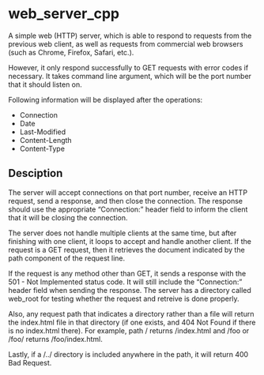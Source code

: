 # web_server_cpp

A simple web (HTTP) server, which is able to respond to requests from the previous web client, as well as requests from
commercial web browsers (such as Chrome, Firefox, Safari, etc.). 

However, it only respond successfully to GET requests with error codes if necessary. It takes command line argument, which will be the port number that it should listen on.

Following information will be displayed after the operations:

- Connection
- Date
- Last-Modified
- Content-Length
- Content-Type


## Desciption
The server will accept connections on that port number, receive an HTTP request, send a response, and then close the connection. The response should use the appropriate “Connection:” header field to inform the client that it will be closing the connection.

The server does not handle multiple clients at the same time, but after finishing with one client, it loops to accept and handle another
client. If the request is a GET request, then it retrieves the document indicated by the path component of the request line. 

If the request is any method other than GET, it sends a response with the 501 - Not Implemented status code. It will still include the “Connection:” header field when sending the response. The server has a directory called web_root for testing whether the request and retreive is done properly.

Also, any request path that indicates a directory rather than a file will return the index.html file in that directory (if one exists, and 404 Not Found if there is no index.html there). For example, path / returns /index.html and /foo or /foo/ returns /foo/index.html.

Lastly, if a /../ directory is included anywhere in the path, it will return 400 Bad Request.
